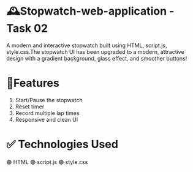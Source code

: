 # 🕰️Stopwatch-web-application - Task 02 
A modern and interactive stopwatch built using HTML, script.js, style.css.The stopwatch UI has been upgraded to a modern, attractive design with a gradient background, glass effect, and smoother buttons!

# 🔧Features
1. Start/Pause the stopwatch
2. Reset timer
3. Record multiple lap times
4. Responsive and clean UI

# ✅ Technologies Used
🟣 HTML
🟣 script.js
🟣 style.css
